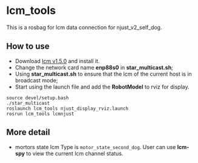 # lcm_tools
This is a rosbag for lcm data connection for njust_v2_self_dog.

## How to use
- Download [lcm v1.5.0](https://github.com/lcm-proj/lcm/tree/v1.5.0) and install it.
- Change the network card name **enp88s0** in **star_multicast.sh**;
- Using **star_multicast.sh** to ensure that the lcm of the current host is in broadcast mode;
- Start using the launch file and add the **RobotModel** to rviz for display.
```
source devel/setup.bash
./star_multicast
roslaunch lcm_tools njust_display_rviz.launch 
rosrun lcm_tools lcmnjust
```

## More detail
- mortors state lcm Type is `motor_state_second_dog`. User can use **lcm-spy** to view the current lcm channel status.